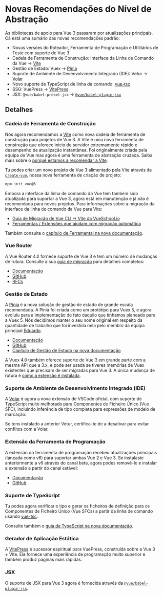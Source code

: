 # Novas Recomendações do Nível de Abstração

As bibliotecas de apoio para Vue 3 passaram por atualizações principais. Cá está uma sumário das novas recomendações padrão:

- Novas versões do Roteador, Ferramenta de Programação e Utilitários de Teste com suporte de Vue 3
- Cadeia de Ferramenta de Construção: Interface da Linha de Comando da Vue -> [Vite](https://vitejs.dev/)
- Gestão de Estado: Vuex -> [Pinia](https://pinia.vuejs.org/)
- Suporte de Ambiente de Desenvolvimento Integrado (IDE): Vetur -> [Volar](https://marketplace.visualstudio.com/items?itemName=johnsoncodehk.volar)
- Novo suporte de TypeScript de linha de comando: [vue-tsc](https://github.com/johnsoncodehk/volar/tree/master/vue-language-tools/vue-tsc)
- SSG: VuePress -> [VitePress](https://vitepress.vuejs.org/)
- JSX: `@vue/babel-preset-jsx` -> [`@vue/babel-plugin-jsx`](https://github.com/vuejs/jsx-next)

## Detalhes

### Cadeia de Ferramenta de Construção

Nós agora recomendamos a [Vite](https://pt.vitejs.dev/) como nova cadeia de ferramenta de construção para projetos de Vue 3. A Vite é uma nova ferramenta de construção que oferece inicio de servidor extremamente rápido e desempenho de atualização instantânea. Foi originalmente criada pela equipa de Vue mas agora é uma ferramenta de abstração cruzada. Saiba mais sobre o [porquê estamos a recomendar a Vite](https://pt.vitejs.dev/guide/why.html).

Tu podes criar um novo projeto de Vue 3 alimentado pela Vite através da [`create-vue`](https://github.com/vuejs/create-vue), nossa nova ferramenta de criação de projeto:

```sh
npm init vue@3
```

Embora a interface da linha de comando da Vue tem também sido atualizada para suportar a Vue 3, agora está em manutenção e já não é recomendada para novos projetos. Para informações sobre a migração da interface da linha de comando da Vue para Vite:

- [Guia de Migração de Vue CLI -> Vite da VueSchool.io](https://vueschool.io/articles/vuejs-tutorials/how-to-migrate-from-vue-cli-to-vite/)
- [Ferramentas / Extensões que ajudam com migração automática](https://github.com/vitejs/awesome-vite#vue-cli)

Também consulte o [capítulo de Ferramental na nova documentação](https://vuejs.org/guide/scaling-up/tooling.html).

### Vue Router

A Vue Router 4.0 fornece suporte de Vue 3 e tem um número de mudanças de rutura. Consulte a sua [guia de migração](https://router.vuejs.org/guide/migration/index.html) para detalhes completos:

- [Documentação](https://router.vuejs.org/)
- [GitHub](https://github.com/vuejs/router)
- [RFCs](https://github.com/vuejs/rfcs/pulls?q=is%3Apr+is%3Amerged+label%3Arouter)

### Gestão de Estado

A [Pinia](https://pinia.vuejs.org/) é a nova solução de gestão de estado de grande escala recomendada. A Pinia foi criada como um protótipo para Vuex 5, e agora evoluiu para a implementação de fato daquilo que tínhamos planeado para a Vuex 5. Nós decidimos manter o seu nome original em respeito da quantidade de trabalho que foi investida nela pelo membro da equipa principal [Eduardo](https://github.com/posva).

- [Documentação](https://pinia.vuejs.org/)
- [GitHub](https://github.com/vuejs/pinia)
- [Capítulo de Gestão de Estado na nova documentação](https://vuejs.org/guide/scaling-up/state-management.html)

A Vuex 4.0 também oferece suporte de Vue 3 em grande parte com a mesma API que a 3.x, e pode ser usada se tiveres memórias de Vuex existentes que precisam de ser migradas para Vue 3. A única mudança de rutura é [como a extensão é instalada](https://vuex.vuejs.org/guide/migrating-to-4-0-from-3-x.html#breaking-changes).

### Suporte de Ambiente de Desenvolvimento Integrado (IDE)

A [Volar](https://github.com/johnsoncodehk/volar) é agora a nova extensão de VSCode oficial, com suporte de TypeScript muito melhorado para Componentes de Ficheiro Único (Vue SFC), incluindo inferência de tipo completa para expressões de modelo de marcação.

Se tens instalado a anterior Vetur, certifica-te de a desativar para evitar conflitos com a Volar.

### Extensão da Ferramenta de Programação

A extensão da ferramenta de programação recebeu atualizações principais (lançada como v6) para suportar ambas Vue 2 e Vue 3. Se instalaste anteriormente a v6 através do canal beta, agora podes removê-lo e instalar a extensão a partir do canal estável:

- [Documentação](https://devtools.vuejs.org/guide/installation.html)
- [GitHub](https://github.com/vuejs/devtools)

### Suporte de TypeScript

Tu podes agora verificar o tipo e gerar os ficheiros de definição para os Componentes de Ficheiro Único (Vue SFCs) a partir da linha de comando usando [vue-tsc](https://github.com/johnsoncodehk/volar/tree/master/vue-language-tools/vue-tsc).

Consulte também o [guia de TypeScript na nova documentação](https://vuejs.org/guide/typescript/overview.html).

### Gerador de Aplicação Estática

A [VitePress](https://vitepress.vuejs.org/) é sucessor espiritual para VuePress, construída sobre a Vue 3 + Vite. Ela fornece uma experiência de programação muito superior e também produz páginas mais rápidas.

### JSX

O suporte de JSX para Vue 3 agora é fornecida através da [`@vue/babel-plugin-jsx`](https://github.com/vuejs/babel-plugin-jsx).
